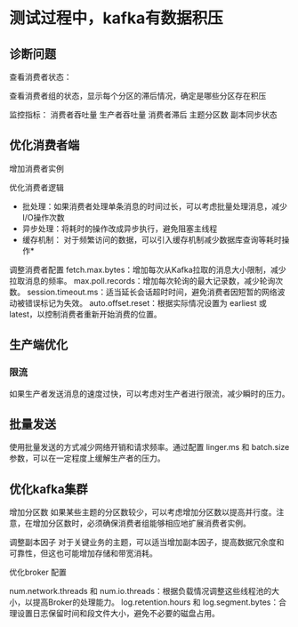 # 测试过程中，kafka有数据积压

## 诊断问题

查看消费者状态：

查看消费者组的状态，显示每个分区的滞后情况，确定是哪些分区存在积压

监控指标：
消费者吞吐量
生产者吞吐量
消费者滞后
主题分区数
副本同步状态


## 优化消费者端

增加消费者实例

优化消费者逻辑
* 批处理：如果消费者处理单条消息的时间过长，可以考虑批量处理消息，减少I/O操作次数
* 异步处理：将耗时的操作改成异步执行，避免阻塞主线程
* 缓存机制： 对于频繁访问的数据，可以引入缓存机制减少数据库查询等耗时操作*

调整消费者配置
fetch.max.bytes：增加每次从Kafka拉取的消息大小限制，减少拉取消息的频率。
max.poll.records：增加每次轮询的最大记录数，减少轮询次数。
session.timeout.ms：适当延长会话超时时间，避免消费者因短暂的网络波动被错误标记为失效。
auto.offset.reset：根据实际情况设置为 earliest 或 latest，以控制消费者重新开始消费的位置。

## 生产端优化

### 限流

如果生产者发送消息的速度过快，可以考虑对生产者进行限流，减少瞬时的压力。

## 批量发送

使用批量发送的方式减少网络开销和请求频率。通过配置 linger.ms 和 batch.size 参数，可以在一定程度上缓解生产者的压力。

## 优化kafka集群

增加分区数
如果某些主题的分区数较少，可以考虑增加分区数以提高并行度。注意，在增加分区数时，必须确保消费者组能够相应地扩展消费者实例。

调整副本因子
对于关键业务的主题，可以适当增加副本因子，提高数据冗余度和可靠性，但这也可能增加存储和带宽消耗。

优化broker  配置

num.network.threads 和 num.io.threads：根据负载情况调整这些线程池的大小，以提高Broker的处理能力。
log.retention.hours 和 log.segment.bytes：合理设置日志保留时间和段文件大小，避免不必要的磁盘占用。



